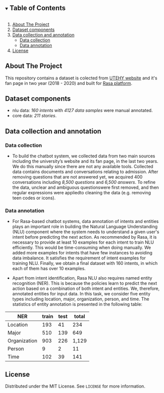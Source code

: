 <!-- TABLE OF CONTENTS -->
<details open="open">
  <summary><h2 style="display: inline-block">Table of Contents</h2></summary>
  <ol>
    <li>
      <a href="#about-the-project">About The Project</a>
    </li>
    <li>
      <a href="#dataset-components">Dataset components</a>
    </li>
       <li>
      <a href="#data-collection-and-annotation">Data collection and annotation</a>
      <ul>
        <li><a href="#data-collection">Data collection</a></li>
      </ul>
      <ul>
        <li><a href="#data-annotation">Data annotation</a></li>
      </ul>
    </li>
    <li><a href="#license">License</a></li>
  </ol>
</details>

## About The Project
This repository contains a dataset is colected from [UTEHY website](http://www.utehy.edu.vn/) and it's fan page in two year (2018 - 2020) and built for [Rasa platform](https://rasa.com/docs/rasa/).

## Dataset components
* nlu data: *160 intents* with *4127 data samples* were manual annotated.
* core data: *211 stories*.

## Data collection and annotation
### Data collection
* To build the chatbot system, we collected data from two main sources including the university’s website and its fan page, in the last two years. We do this manually since there are not any available tools. Collected data contains documents and conversations relating to admission. After removing questions that are not answered yet, we acquired 400 conversations including *8,500 questions* and *6,500 answers*. To refine the data, unclear and ambiguous questionswere first removed, and then regular expressions were appliedto cleaning the data (e.g. removing teen codes or icons).

### Data annotation
* For Rasa-based chatbot systems, data annotation of intents and entities plays an important role in building the Natural Language Understanding (NLU) component where the system needs to understand a given user's intent before predicting the next action. As recommended by Rasa, it is necessary to provide at least 10 examples for each intent to train NLU efficiently. This would be time-consuming when doing manually. We added more examples for intents that have few instances to avoiding data imbalance. It satisfies the requirement of intent examples for training NLU. Finally, we obtain a final dataset with 160 intents, in which each of them has over 10 examples.

* Apart from intent identification, Rasa NLU also requires named entity recognition (NER). This is because the policies learn to predict the next action based on a combination of both intent and entities. We, therefore, annotated entities for input data. In this task, we consider five entity types including location, major, organization, person, and time. The statistics of entity annotation is presented in the following table:


NER | train | test | total |
| --- | --- | --- | --- |
| Location | 193 | 41 | 234 |
| Major | 510 | 139 | 649 |
| Organization | 903 | 226 | 1,129 |
| Person | 9 | 2 | 11 |
| Time | 102 | 39 | 141 |

## License
Distributed under the MIT License. See `LICENSE` for more information.
